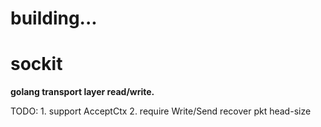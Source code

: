 # building...

# sockit

**golang transport layer read/write.**


TODO: 
    1. support AcceptCtx
    2. require Write/Send recover pkt head-size
